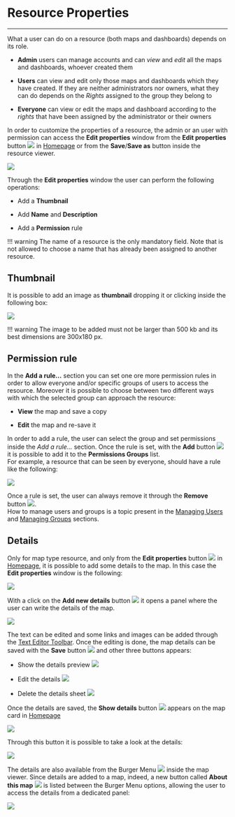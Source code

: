 # Resource Properties
------------------------------

What a user can do on a resource (both maps and dashboards) depends on its role.

* **Admin** users can manage accounts and can *view* and *edit* all the maps and dashboards, whoever created them

* **Users** can view and edit only those maps and dashboards which they have created. If they are neither administrators nor owners, what they can do depends on the *Rights* assigned to the group they belong to

* **Everyone** can view or edit the maps and dashboard according to the *rights* that have been assigned by the administrator or their owners

In order to customize the properties of a resource, the admin or an user with permission can access the **Edit properties** window from the **Edit properties** button <img src="../img/button/edit-icon.jpg" class="ms-docbutton"/> in [Homepage](https://mapstore.geo-solutions.it/mapstore/#/) or from the **Save**/**Save as** button inside the resource viewer.

<img src="../img/resource-properties/edit-properties.jpg" class="ms-docimage"  style="max-width:400px;"/>

Through the **Edit properties** window the user can perform the following operations:

* Add a **Thumbnail**

* Add **Name** and **Description**

* Add a **Permission** rule

!!! warning
    The name of a resource is the only mandatory field. Note that is not allowed to choose a name that has already been assigned to another resource.

## Thumbnail

It is possible to add an image as **thumbnail** dropping it or clicking inside the following box:

<img src="../img/resource-properties/thumb.jpg" class="ms-docimage"/>

!!! warning
    The image to be added must not be larger than 500 kb and its best dimensions are 300x180 px.

## Permission rule

In the **Add a rule...** section you can set one ore more permission rules in order to allow everyone and/or specific groups of users to access the resource. Moreover it is possible to choose between two different ways with which the selected group can approach the resource:

* **View** the map and save a copy

* **Edit** the map and re-save it

In order to add a rule, the user can select the group and set permissions inside the *Add a rule...* section. Once the rule is set, with the  **Add** button <img src="../img/button/add-rule-icon.jpg" class="ms-docbutton"/> it is possible to add it to the **Permissions Groups** list. <br>
For example, a resource that can be seen by everyone, should have a rule like the following:

<img src="../img/resource-properties/rule_added.jpg" class="ms-docimage" />

Once a rule is set, the user can always remove it through the **Remove** button <img src="../img/button/remove-rule-icon.jpg" class="ms-docbutton"/>. <br>
How to manage users and groups is a topic present in the [Managing Users](managing-users.md) and [Managing Groups](managing-groups.md) sections.

## Details

Only for map type resource, and only from the **Edit properties** button <img src="../img/button/edit-icon.jpg" class="ms-docbutton"/> in [Homepage](https://mapstore.geo-solutions.it/mapstore/#/), it is possible to add some details to the map. In this case the **Edit properties** window is the following:

<img src="../img/resource-properties/edit-map-properties-panel_details.jpg" class="ms-docimage"  style="max-width:400px;"/>

With a click on the **Add new details** button <img src="../img/button/add_details_button.jpg" class="ms-docbutton"/> it opens a panel where the user can write the details of the map. 

<img src="../img/resource-properties/details_panel.jpg" class="ms-docimage"/>

The text can be edited and some links and images can be added through the [Text Editor Toolbar](text-editor-details.md). Once the editing is done, the map details can be saved with the **Save** button <img src="../img/button/save_large_button.jpg" class="ms-docbutton"/> and other three buttons appears:

* Show the details preview <img src="../img/button/details_preview_button.jpg" class="ms-docbutton"/> 

* Edit the details <img src="../img/button/edit-details-button.jpg" class="ms-docbutton"/>

* Delete the details sheet <img src="../img/button/delete_white_button.jpg" class="ms-docbutton"/>

Once the details are saved, the **Show details** button <img src="../img/button/details_button.jpg" class="ms-docbutton"/> appears on the map card in [Homepage](https://mapstore.geo-solutions.it/mapstore/#/)

<img src="../img/resource-properties/card-map-details-button.jpg" class="ms-docimage" style="max-width:400px;"/>

Through this button it is possible to take a look at the details:
    
<img src="../img/resource-properties/details-sheet.jpg" class="ms-docimage"/>

The details are also available from the Burger Menu <img src="../img/button/burger.jpg" class="ms-docbutton"/> inside the map viewer. Since details are added to a map, indeed, a new button called **About this map** <img src="../img/button/about_this_map.jpg" class="ms-docbutton"/> is listed between the Burger Menu options, allowing the user to access the details from a dedicated panel:

<img src="../img/resource-properties/about-this-map-in-map.jpg" class="ms-docimage"/>